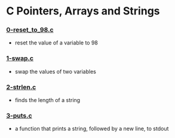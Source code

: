 # C Pointers, Arrays and Strings
### [0-reset_to_98.c](https://github.com/kadelcode/alx-low_level_programming/blob/master/0x05-pointers_arrays_strings/0-reset_to_98.c)
  - reset the value of a variable to 98


### [1-swap.c](https://github.com/kadelcode/alx-low_level_programming/blob/master/0x05-pointers_arrays_strings/1-swap.c)
  - swap the values of two variables

### [2-strlen.c](https://github.com/kadelcode/alx-low_level_programming/blob/master/0x05-pointers_arrays_strings/2-strlen.c)
  - finds the length of a string
  
### [3-puts.c](https://github.com/kadelcode/alx-low_level_programming/blob/master/0x05-pointers_arrays_strings/3-puts.c)
  - a function that prints a string, followed by a new line, to stdout
